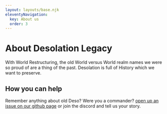 ```yaml
---
layout: layouts/base.njk
eleventyNavigation:
  key: About us
  order: 3
---
```

# About Desolation Legacy

With World Restructuring, the old World versus World realm names we were so proud of are a thing of the past. Desolation is full of History which we want to preserve.

## How you can help
Remember anything about old Deso? Were you a commander? [open up an issue on our github page](https://github.com/DeaJae/Desolation-Legacy/issues/new/choose) or join the discord and tell us your story.
